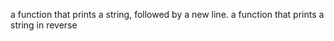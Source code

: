  a function that prints a string, followed by a new line.
 a function that prints a string in reverse

